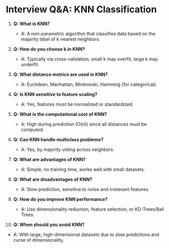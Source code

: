 # Interview Q&A: KNN Classification

1. **Q: What is KNN?**
   - A: A non-parametric algorithm that classifies data based on the majority label of k nearest neighbors.

2. **Q: How do you choose k in KNN?**
   - A: Typically via cross-validation; small k may overfit, large k may underfit.

3. **Q: What distance metrics are used in KNN?**
   - A: Euclidean, Manhattan, Minkowski, Hamming (for categorical).

4. **Q: Is KNN sensitive to feature scaling?**
   - A: Yes, features must be normalized or standardized.

5. **Q: What is the computational cost of KNN?**
   - A: High during prediction (O(n)) since all distances must be computed.

6. **Q: Can KNN handle multiclass problems?**
   - A: Yes, by majority voting across neighbors.

7. **Q: What are advantages of KNN?**
   - A: Simple, no training time, works well with small datasets.

8. **Q: What are disadvantages of KNN?**
   - A: Slow prediction, sensitive to noise and irrelevant features.

9. **Q: How do you improve KNN performance?**
   - A: Use dimensionality reduction, feature selection, or KD-Trees/Ball Trees.

10. **Q: When should you avoid KNN?**
   - A: With large, high-dimensional datasets due to slow predictions and curse of dimensionality.
